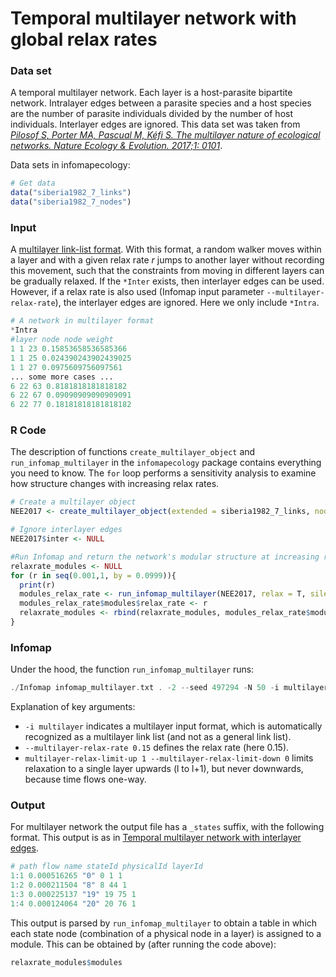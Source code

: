 # Temporal multilayer network with global relax rates

### Data set
A temporal multilayer network. Each layer is a host-parasite bipartite network. Intralayer edges between a parasite species and a host species are the number of parasite individuals divided by the number of host individuals. Interlayer edges are ignored. This data set was taken from [_Pilosof S, Porter MA, Pascual M, Kéfi S. The multilayer nature of ecological networks. Nature Ecology & Evolution. 2017;1: 0101_](https://www.nature.com/articles/s41559-017-0101?proof=true19).

Data sets in infomapecology:
```R
# Get data
data("siberia1982_7_links")
data("siberia1982_7_nodes")
```
### Input
A [multilayer link-list format](https://www.mapequation.org/infomap/#InputMultilayer). With this format, a random walker moves within a layer and with a given relax rate _r_ jumps to another layer without recording this movement, such that the constraints from moving in different layers can be gradually relaxed. If the `*Inter` exists, then interlayer edges can be used. However, if a relax rate is also used (Infomap input parameter `--multilayer-relax-rate`), the interlayer edges are ignored. Here we only include `*Intra`.

```Python
# A network in multilayer format
*Intra
#layer node node weight
1 1 23 0.15853658536585366
1 1 25 0.024390243902439025
1 1 27 0.0975609756097561
... some more cases ...
6 22 63 0.8181818181818182
6 22 67 0.09090909090909091
6 22 77 0.18181818181818182
```

### R Code
The description of functions `create_multilayer_object` and `run_infomap_multilayer` in the `infomapecology` package contains everything you need to know. The `for` loop performs a sensitivity analysis to examine how structure changes with increasing relax rates.

```R
# Create a multilayer object
NEE2017 <- create_multilayer_object(extended = siberia1982_7_links, nodes = siberia1982_7_nodes, intra_output_extended = F)

# Ignore interlayer edges
NEE2017$inter <- NULL

#Run Infomap and return the network's modular structure at increasing relax-rates.
relaxrate_modules <- NULL
for (r in seq(0.001,1, by = 0.0999)){
  print(r)
  modules_relax_rate <- run_infomap_multilayer(NEE2017, relax = T, silent = T, trials = 50, seed = 497294, multilayer_relax_rate = r, multilayer_relax_limit_up = 1, multilayer_relax_limit_down = 0, temporal_network = T)
  modules_relax_rate$modules$relax_rate <- r
  relaxrate_modules <- rbind(relaxrate_modules, modules_relax_rate$modules)
}
```

### Infomap
Under the hood, the function `run_infomap_multilayer` runs:
```C++
./Infomap infomap_multilayer.txt . -2 --seed 497294 -N 50 -i multilayer --multilayer-relax-rate 0.15 --multilayer-relax-limit-up 1 --multilayer-relax-limit-down 0 --silent
```

Explanation of key arguments:
* `-i multilayer` indicates a multilayer input format, which is automatically recognized as a multilayer link list (and not as a general link list).
* `--multilayer-relax-rate 0.15` defines the relax rate (here 0.15).
* `multilayer-relax-limit-up 1 --multilayer-relax-limit-down 0` limits relaxation to a single layer upwards (l to l+1), but never downwards, because time flows one-way.

### Output
For multilayer network the output file has a `_states` suffix, with the following format. This output is as in [Temporal multilayer network with interlayer edges](multilayer_interlayer.md). 

```R
# path flow name stateId physicalId layerId
1:1 0.000516265 "0" 0 1 1
1:2 0.000211504 "8" 8 44 1
1:3 0.000225137 "19" 19 75 1
1:4 0.000124064 "20" 20 76 1
```
This output is parsed by `run_infomap_multilayer` to obtain a table in which each state node (combination of a physical node in a layer) is assigned to a module. This can be obtained by (after running the code above):
```R
relaxrate_modules$modules
```
